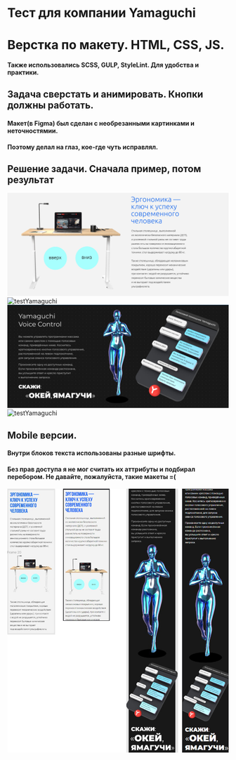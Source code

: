 Тест для компании Yamaguchi
===

# Верстка по макету. HTML, CSS, JS.
#### Также использовались SCSS, GULP, StyleLint. Для удобства и практики.

## Задача сверстать и анимировать. Кнопки должны работать.
#### Макет(в Figma) был сделан с необрезанными картинками и неточностямии.
#### Поэтому делал на глаз, кое-где чуть исправлял.

## Решение задачи. Сначала пример, потом результат
![testYamaguchi](./TDExample.jpg)
![testYamaguchi](./TDSolution.gif)
![testYamaguchi](./VCDExample.jpg)
![testYamaguchi](./VCDSolution.gif)

## Mobile версии. 
#### Внутри блоков текста использованы разные шрифты.
#### Без прав доступа я не мог считать их аттрибуты и подбирал перебором. Не давайте, пожалуйста, такие макеты =(

![testYamaguchi](./Mobile.jpg)
